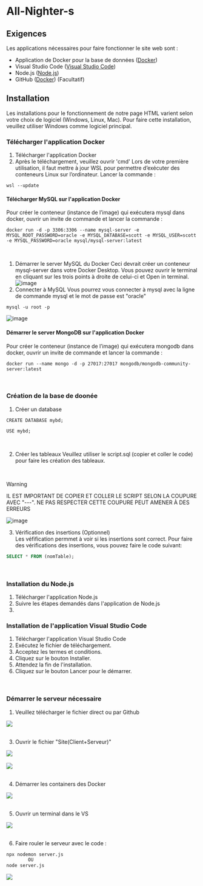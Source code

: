# All-Nighter-s

## Exigences
Les applications nécessaires pour faire fonctionner le site web sont :
- Application de Docker pour la base de données ([Docker](https://www.docker.com/products/docker-desktop/))
- Visual Studio Code ([Visual Studio Code](https://code.visualstudio.com/download))
- Node.js ([Node.js](https://nodejs.org/en))
- GitHub ([Docker](https://github.com/Ricieus/All-Nighter-s)) (Facultatif)

## Installation
Les installations pour le fonctionnement de notre page HTML varient selon votre choix de logiciel (Windows, Linux, Mac). 
Pour faire cette installation, veuillez utiliser Windows comme logiciel principal.
<br />

### Télécharger l'application Docker
1. Télécharger l'application Docker
2. Après le téléchargement, veuillez ouvrir 'cmd'
Lors de votre première utilisation, il faut mettre à jour WSL pour permettre d’exécuter des conteneurs Linux sur l’ordinateur. Lancer la commande :
```terminal
wsl --update
```

#### Télécharger MySQL sur l'application Docker
Pour créer le conteneur (instance de l’image) qui exécutera mysql dans docker, ouvrir un invite de commande et lancer la commande :
```terminal
docker run -d -p 3306:3306 --name mysql-server -e MYSQL_ROOT_PASSWORD=oracle -e MYSQL_DATABASE=scott -e MYSQL_USER=scott -e MYSQL_PASSWORD=oracle mysql/mysql-server:latest
```
<br />

1. Démarrer le server MySQL du Docker
Ceci devrait créer un conteneur mysql-server dans votre Docker Desktop. Vous pouvez ouvrir le terminal en cliquant sur les trois points à droite de celui-ci et Open in terminal.
![image](https://github.com/Ricieus/All-Nighter-s/assets/118473501/0a7b4105-0ff1-440b-87e0-6480a7d29470) <br />
2. Connecter à MySQL
Vous pourrez vous connecter à mysql avec la ligne de commande mysql et le mot de passe est "oracle"
```terminal
mysql -u root -p
```
![image](https://github.com/Ricieus/All-Nighter-s/assets/118473501/fb964e39-16c7-41b8-a52e-3073e65dfd22)<br />

#### Démarrer le server MongoDB sur l'application Docker
Pour créer le conteneur (instance de l’image) qui exécutera mongodb dans docker, ouvrir un invite de commande et lancer la commande :
```terminal
docker run --name mongo -d -p 27017:27017 mongodb/mongodb-community-server:latest
```
<br />

### Création de la base de doonée
1. Créer un database
```mysql
CREATE DATABASE mybd;

USE mybd;
```
<br />

2. Créer les tableaux
Veuillez utiliser le script.sql (copier et coller le code) pour faire les création des tableaux.
<br />

> [!WARNING]
> IL EST IMPORTANT DE COPIER ET COLLER LE SCRIPT SELON LA COUPURE AVEC "---". NE PAS RESPECTER CETTE COUPURE PEUT AMENER À DES ERREURS

![image](https://github.com/Ricieus/All-Nighter-s/assets/118473501/3ac517a5-e892-4bcc-bdd3-5780bd311a6b)
<br />

3. Vérification des insertions (Optionnel)        
Les véfification permmet à voir si les insertions sont correct. Pour faire des vérifications des insertions, vous pouvez faire le code suivant:
```sql
SELECT * FROM (nomTable);
```
<br />

### Installation du Node.js
1. Télécharger l'application Node.js
2. Suivre les étapes demandés dans l'application de Node.js
3. <br />

### Installation de l'application Visual Studio Code
1. Télécharger l'application Visual Studio Code
2. Exécutez le fichier de téléchargement.
3. Acceptez les termes et conditions.
4. Cliquez sur le bouton Installer.
5. Attendez la fin de l'installation.
6. Cliquez sur le bouton Lancer pour le démarrer.
<br />

### Démarrer le serveur nécessaire
1. Veuillez télécharger le fichier direct ou par Github
<div style="text-align:left"><img src="https://github.com/Ricieus/All-Nighter-s/assets/118473501/c323be0d-733d-4391-b979-154175692c16" /></div> <br />

3. Ouvrir le fichier "Site(Client+Serveur)"
<div style="text-align:left"><img src="https://github.com/Ricieus/All-Nighter-s/assets/118473501/6e567148-2201-4b43-9849-f9b799897002" /></div> <br />
<div style="text-align:left"><img src="https://github.com/Ricieus/All-Nighter-s/assets/118473501/cc7b84e1-822f-4b44-9b42-545793f865aa" /></div> <br />

4. Démarrer les containers des Docker
<div style="text-align:left"><img src="https://github.com/Ricieus/All-Nighter-s/assets/118473501/df84d772-ce06-481c-b09c-ef34770e8027" /></div> <br />

5. Ouvrir un terminal dans le VS
<div style="text-align:left"><img src="https://github.com/Ricieus/All-Nighter-s/assets/118473501/38dff9f0-ce06-451a-b6e4-5b7a8eb9eaaf" /></div> <br />


6. Faire rouler le serveur avec le code :
```cmd
npx nodemon server.js
        OU
node server.js
```
<div style="text-align:left"><img src="https://github.com/Ricieus/All-Nighter-s/assets/118473501/75ab24f3-e31a-43e2-9bf9-5f526d8e7ec7" /></div> <br />
